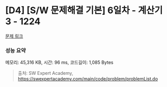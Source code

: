 # [D4] [S/W 문제해결 기본] 6일차 - 계산기3 - 1224 

[문제 링크](https://swexpertacademy.com/main/code/problem/problemDetail.do?contestProbId=AV14tDX6AFgCFAYD) 

### 성능 요약

메모리: 45,316 KB, 시간: 96 ms, 코드길이: 1,085 Bytes



> 출처: SW Expert Academy, https://swexpertacademy.com/main/code/problem/problemList.do